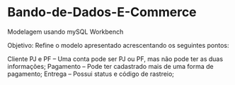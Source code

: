 # Bando-de-Dados-E-Commerce

Modelagem usando mySQL Workbench

Objetivo:
Refine o modelo apresentado acrescentando os seguintes pontos:

Cliente PJ e PF – Uma conta pode ser PJ ou PF, mas não pode ter as duas informações;
Pagamento – Pode ter cadastrado mais de uma forma de pagamento;
Entrega – Possui status e código de rastreio;
